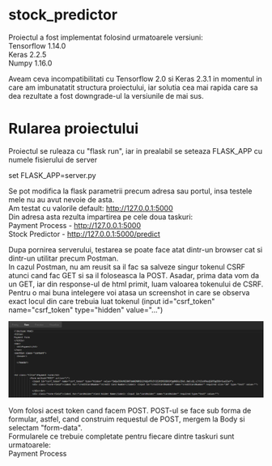 # stock_predictor

Proiectul a fost implementat folosind urmatoarele versiuni:  
Tensorflow 1.14.0  
Keras 2.2.5  
Numpy 1.16.0  

Aveam ceva incompatibilitati cu Tensorflow 2.0 si Keras 2.3.1 in momentul in care am imbunatatit structura proiectului, iar solutia cea mai rapida care sa dea rezultate a fost downgrade-ul la versiunile de mai sus.

# Rularea proiectului  
Proiectul se ruleaza cu "flask run", iar in prealabil se seteaza FLASK_APP cu numele fisierului de server  
  
set FLASK_APP=server.py  
  
Se pot modifica la flask parametrii precum adresa sau portul, insa testele mele nu au avut nevoie de asta.  
Am testat cu valorile default: http://127.0.0.1:5000  
Din adresa asta rezulta impartirea pe cele doua taskuri:  
Payment Process - http://127.0.0.1:5000  
Stock Predictor - http://127.0.0.1:5000/predict  

Dupa pornirea serverului, testarea se poate face atat dintr-un browser cat si dintr-un utilitar precum Postman.  
In cazul Postman, nu am reusit sa il fac sa salveze singur tokenul CSRF atunci cand fac GET si sa il foloseasca la POST.
Asadar, prima data vom da un GET, iar din response-ul de html primit, luam valoarea tokenului de CSRF. Pentru o mai buna intelegere voi atasa un screenshot in care se observa exact locul din care trebuia luat tokenul (input id="csrf_token" name="csrf_token" type="hidden" value="...")

![Raw CSRF](/Images/raw_csrf.png)
  
Vom folosi acest token cand facem POST. POST-ul se face sub forma de formular, astfel, cand construim requestul de POST, mergem la Body si selectam "form-data".  
Formularele ce trebuie completate pentru fiecare dintre taskuri sunt urmatoarele:  
Payment Process  
